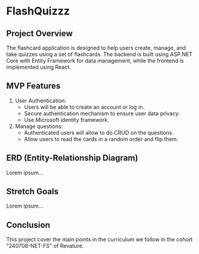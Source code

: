# FlashQuizzz

## Project Overview
The flashcard application is designed to help users create, manage, and take quizzes using a set of flashcards. The backend is built using ASP.NET Core with Entity Framework for data management, while the frontend is implemented using React.

## MVP Features
<ol>
    <li>
    User Authentication:
    <ul>
        <li>Users will be able to create an account or log in.</li>
        <li>Secure authentication mechanism to ensure user data privacy.</li>
        <li>Use Microsoft identity framework.</li>
    </ul>
    </li>
    <li>
    Manage questions:
    <ul>
        <li>Authenticated users will allow to do CRUD on the questions.</li>
        <li>Allow users to read the cards in a random order and flip them.</li>
    </ul>
    </li>
</ol>



## ERD (Entity-Relationship Diagram)
Lorem ipsum...

## Stretch Goals
Lorem ipsum...

## Conclusion
This project cover the main points in the curriculum we follow in the cohort "240708-NET-FS" of Revature.
